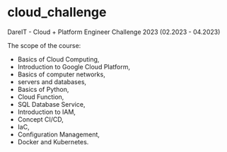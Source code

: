 # cloud_challenge

DareIT - Cloud + Platform Engineer Challenge 2023 (02.2023 - 04.2023)

The scope of the course: 
- Basics of Cloud Computing, 
- Introduction to Google Cloud Platform, 
- Basics of computer networks, 
- servers and databases, 
- Basics of Python, 
- Cloud Function, 
- SQL Database Service, 
- Introduction to IAM, 
- Concept CI/CD, 
- IaC, 
- Configuration Management, 
- Docker and Kubernetes.


